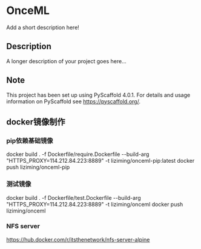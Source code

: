 # OnceML

Add a short description here!


## Description

A longer description of your project goes here...


<!-- pyscaffold-notes -->

## Note

This project has been set up using PyScaffold 4.0.1. For details and usage
information on PyScaffold see https://pyscaffold.org/.

## docker镜像制作
### pip依赖基础镜像
docker build . -f Dockerfile/require.Dockerfile  --build-arg "HTTPS_PROXY=114.212.84.223:8889" -t liziming/onceml-pip:latest
docker push liziming/onceml-pip
### 测试镜像
docker build . -f Dockerfile/test.Dockerfile  --build-arg "HTTPS_PROXY=114.212.84.223:8889" -t liziming/onceml
docker push liziming/onceml
### NFS server
https://hub.docker.com/r/itsthenetwork/nfs-server-alpine